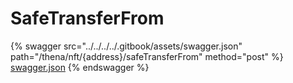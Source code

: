 # SafeTransferFrom

{% swagger src="../../../../.gitbook/assets/swagger.json" path="/thena/nft/{address}/safeTransferFrom" method="post" %}
[swagger.json](../../../../.gitbook/assets/swagger.json)
{% endswagger %}
